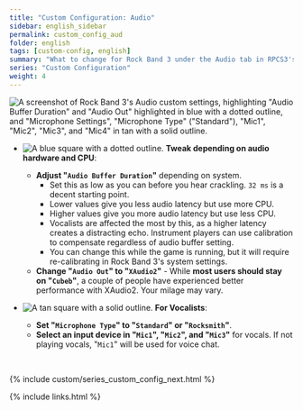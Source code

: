 ```yaml
---
title: "Custom Configuration: Audio"
sidebar: english_sidebar
permalink: custom_config_aud
folder: english
tags: [custom-config, english]
summary: "What to change for Rock Band 3 under the Audio tab in RPCS3's Custom Configuration."
series: "Custom Configuration"
weight: 4
---
```


![A screenshot of Rock Band 3's Audio custom settings, highlighting "Audio Buffer Duration" and "Audio Out" highlighted in blue with a dotted outline, and "Microphone Settings", "Microphone Type" ("Standard"), "Mic1", "Mic2", "Mic3", and "Mic4" in tan with a solid outline.](https://carlmylo.github.io/rb3-pc/images/cust/audio.png "Audio")

* ![A blue square with a dotted outline.](https://carlmylo.github.io/rb3-pc/images/cust/smallblue.png "Blue Square") **Tweak depending on audio hardware and CPU**: 
	* **Adjust "`Audio Buffer Duration`"** depending on system.
		* Set this as low as you can before you hear crackling. `32 ms` is a decent starting point.
		* Lower values give you less audio latency but use more CPU.
		* Higher values give you more audio latency but use less CPU.
		* Vocalists are affected the most by this, as a higher latency creates a distracting echo. Instrument players can use calibration to compensate regardless of audio buffer setting.
		* You can change this while the game is running, but it will require re-calibrating in Rock Band 3's system settings.
	* **Change "`Audio Out`" to "`XAudio2`"** - While **most users should stay on "`Cubeb`"**, a couple of people have experienced better performance with XAudio2. Your milage may vary.

* ![A tan square with a solid outline.](https://carlmylo.github.io/rb3-pc/images/cust/smalltan.png "Tan Square") **For Vocalists**: 
	* **Set "`Microphone Type`" to "`Standard`" or "`Rocksmith`"**.
	* **Select an input device in "`Mic1`", "`Mic2`", and "`Mic3`"** for vocals. If not playing vocals, "`Mic1`" will be used for voice chat.

<br/>

{% include custom/series_custom_config_next.html %}

{% include links.html %}